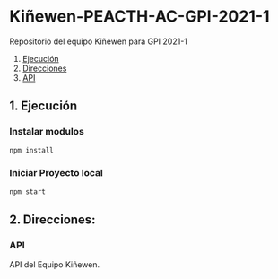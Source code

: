 # Kiñewen-PEACTH-AC-GPI-2021-1
Repositorio del equipo Kiñewen para GPI 2021-1

1. [Ejecución](#ejecutar)
2. [Direcciones](#direcciones)
  2. [API](#direcciones/api)


<a name="ejecutar"></a>
## 1. Ejecución
### Instalar modulos
```sh
npm install
```

### Iniciar Proyecto local
```sh
npm start
```

<a name="direcciones"></a>
## 2. Direcciones:
<a name="direcciones/api"></a>
### API
API del Equipo Kiñewen.

